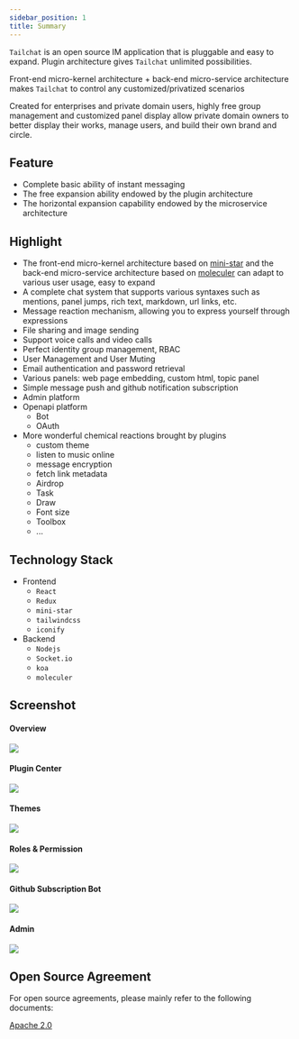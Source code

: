```yaml
---
sidebar_position: 1
title: Summary
---
```


`Tailchat` is an open source IM application that is pluggable and easy to expand. Plugin architecture gives `Tailchat` unlimited possibilities.

Front-end micro-kernel architecture + back-end micro-service architecture makes `Tailchat` to control any customized/privatized scenarios

Created for enterprises and private domain users, highly free group management and customized panel display allow private domain owners to better display their works, manage users, and build their own brand and circle.

## Feature

- Complete basic ability of instant messaging
- The free expansion ability endowed by the plugin architecture
- The horizontal expansion capability endowed by the microservice architecture

## Highlight

- The front-end micro-kernel architecture based on [mini-star](https://ministar.moonrailgun.com/) and the back-end micro-service architecture based on [moleculer](https://moleculer.services/) can adapt to various user usage, easy to expand
- A complete chat system that supports various syntaxes such as mentions, panel jumps, rich text, markdown, url links, etc.
- Message reaction mechanism, allowing you to express yourself through expressions
- File sharing and image sending
- Support voice calls and video calls
- Perfect identity group management, RBAC
- User Management and User Muting
- Email authentication and password retrieval
- Various panels: web page embedding, custom html, topic panel
- Simple message push and github notification subscription
- Admin platform
- Openapi platform
  - Bot
  - OAuth
- More wonderful chemical reactions brought by plugins
  - custom theme
  - listen to music online
  - message encryption
  - fetch link metadata
  - Airdrop
  - Task
  - Draw
  - Font size
  - Toolbox
  - ...

## Technology Stack

- Frontend
  - `React`
  - `Redux`
  - `mini-star`
  - `tailwindcss`
  - `iconify`
- Backend
  - `Nodejs`
  - `Socket.io`
  - `koa`
  - `moleculer`

## Screenshot

#### Overview

![](/img/intro/hello.png)

#### Plugin Center

![](/img/intro/plugins.png)

#### Themes

![](/img/intro/theme.png)

#### Roles & Permission

![](/img/intro/roles.png)

#### Github Subscription Bot

![](/img/intro/github-bot.png)

#### Admin

![](/img/intro/admin-network.png)

## Open Source Agreement

For open source agreements, please mainly refer to the following documents:

[Apache 2.0](https://github.com/msgbyte/tailchat/blob/master/LICENSE)

